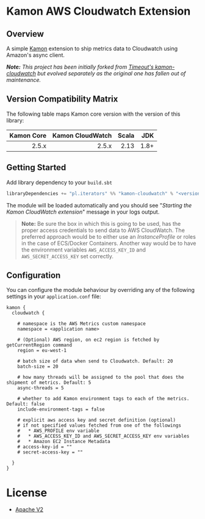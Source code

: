 # Kamon AWS Cloudwatch Extension


## Overview

A simple [Kamon](https://github.com/kamon-io/Kamon) extension to ship metrics data to Cloudwatch using Amazon's async client.

_**Note:** This project has been initially forked from [Timeout's kamon-cloudwatch](https://github.com/timeoutdigital/kamon-cloudwatch) but evolved separately as the original one has fallen out of maintenance._

## Version Compatibility Matrix

The following table maps Kamon core version with the version of this library:

| Kamon Core | Kamon CloudWatch | Scala | JDK  |
|-----------:|-----------------:|------:|-----:|
|      2.5.x |            2.5.x |  2.13 | 1.8+ |

## Getting Started

Add library dependency to your `build.sbt`

```scala
libraryDependencies += "pl.iterators" %% "kamon-cloudwatch" % "<version>"
```

The module will be loaded automatically and you should see "_Starting the Kamon CloudWatch extension_" message in your logs output.

> **Note:** Be sure the box in which this is going to be used, has the proper access credentials to send data to AWS CloudWatch. The preferred approach would be to either use an _InstanceProfile_ or roles in the case of ECS/Docker Containers. Another way would be to have the environment variables `AWS_ACCESS_KEY_ID` and `AWS_SECRET_ACCESS_KEY` set correctly.


## Configuration

You can configure the module behaviour by overriding any of the following settings in your `application.conf` file:

```
kamon {
  cloudwatch {

    # namespace is the AWS Metrics custom namespace
    namespace = <application name>
    
    # (Optional) AWS region, on ec2 region is fetched by getCurrentRegion command
    region = eu-west-1

    # batch size of data when send to Cloudwatch. Default: 20
    batch-size = 20

    # how many threads will be assigned to the pool that does the shipment of metrics. Default: 5
    async-threads = 5
    
    # whether to add Kamon environment tags to each of the metrics. Default: false
    include-environment-tags = false

    # explicit aws access key and secret definition (optional)
    # if not specified values fetched from one of the followings
    #   * AWS_PROFILE env variable
    #   * AWS_ACCESS_KEY_ID and AWS_SECRET_ACCESS_KEY env variables
    #   * Amazon EC2 Instance Metadata
    # access-key-id = ""
    # secret-access-key = ""

  }
}
```


# License
- [Apache V2](https://github.com/pl.iterators/kamon-cloudwatch/blob/master/LICENSE "MIT")
